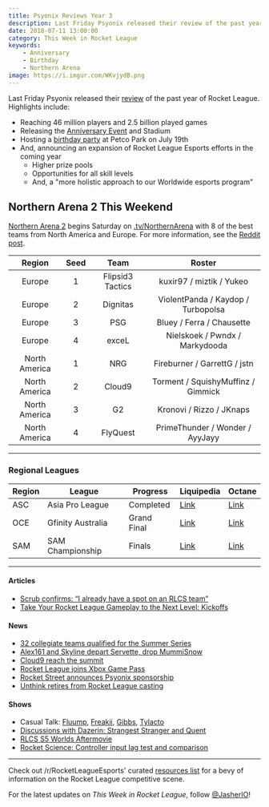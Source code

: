 ```yaml
---
title: Psyonix Reviews Year 3
description: Last Friday Psyonix released their review of the past year of Rocket League.
date: 2018-07-11 13:00:00
category: This Week in Rocket League
keywords:
    - Anniversary
    - Birthday
    - Northern Arena
image: https://i.imgur.com/WKvjydB.png
---
```


Last Friday Psyonix released their [review](https://www.rocketleague.com/news/rocket-league-third-birthday/) of the past year of Rocket League. Highlights include:

-   Reaching 46 million players and 2.5 billion played games
-   Releasing the [Anniversary Event](https://www.rocketleague.com/news/rocket-league-anniversary-event-july-9/) and Stadium
-   Hosting a [birthday party](https://www.rocketleague.com/news/rocket-league-third-birthday-party/) at Petco Park on July 19th
-   And, announcing an expansion of Rocket League Esports efforts in the coming year
    -   Higher prize pools
    -   Opportunities for all skill levels
    -   And, a "more holistic approach to our Worldwide esports program"

## Northern Arena 2 This Weekend

[Northern Arena 2](https://www.rocketleagueesports.com/news/northern-arena-takes-over-canada-this-weekend-/) begins Saturday on [.tv/NorthernArena](https://twitch.tv/NorthernArena) with 8 of the best teams from North America and Europe. For more information, see the [Reddit post](https://www.reddit.com/r/RocketLeagueEsports/comments/8xs1s8/northern_arena_rocket_league_invitational_2_50000/).

|    Region     | Seed |       Team       |               Roster               |
| :-----------: | :--: | :--------------: | :--------------------------------: |
|    Europe     |  1   | Flipsid3 Tactics |      kuxir97 / miztik / Yukeo      |
|    Europe     |  2   |     Dignitas     | ViolentPanda / Kaydop / Turbopolsa |
|    Europe     |  3   |       PSG        |     Bluey / Ferra / Chausette      |
|    Europe     |  4   |      exceL       |   Nielskoek / Pwndx / Markydooda   |
| North America |  1   |       NRG        |    Fireburner / GarrettG / jstn    |
| North America |  2   |      Cloud9      | Torment / SquishyMuffinz / Gimmick |
| North America |  3   |        G2        |      Kronovi / Rizzo / JKnaps      |
| North America |  4   |     FlyQuest     |  PrimeThunder / Wonder / AyyJayy   |

---

### Regional Leagues

| Region | League            | Progress    | Liquipedia                                                                          | Octane                                                                    |
| ------ | ----------------- | ----------- | ----------------------------------------------------------------------------------- | ------------------------------------------------------------------------- |
| ASC    | Asia Pro League   | Completed   | [Link](https://liquipedia.net/rocketleague/1NE_eSports/Asia_Pro_League/Season_2)    | [Link](https://octane.gg/event/asia-pro-league-season-two)                |
| OCE    | Gfinity Australia | Grand Final | [Link](https://liquipedia.net/rocketleague/Gfinity/Australia/Elite_Series/Season_1) | [Link](https://octane.gg/event/gfinity-australia-elite-series-season-one) |
| SAM    | SAM Championship  | Finals      | [Link](https://liquipedia.net/rocketleague/SAM_Championship/Season_1/League_Play)   | [Link](https://octane.gg/event/sam-championship-season-one)               |

---

#### Articles

-   [Scrub confirms: “I already have a spot on an RLCS team”](https://rocketeers.gg/interview-scrub-killa-rocket-league-player-rlcs-team-season-6/)
-   [Take Your Rocket League Gameplay to the Next Level: Kickoffs](http://team-dignitas.net/articles/blogs/rocket-league/12642/take-your-rocket-league-gameplay-to-the-next-level-kickoffs)

#### News

-   [32 collegiate teams qualified for the Summer Series](https://smash.gg/tournament/cca-summer-series-2018/events/qualifier-2/brackets/267973)
-   [Alex161 and Skyline depart Servette, drop MummiSnow](https://twitter.com/xAlex161/status/1017032138535985152)
-   [Cloud9 reach the summit](https://www.reddit.com/r/RocketLeagueEsports/comments/8x3tyk/rival_esports_the_climb_day_4_the_apex/)
-   [Rocket League joins Xbox Game Pass](https://twitter.com/RocketLeague/status/1016764421887033344)
-   [Rocket Street announces Psyonix sponsorship](https://twitter.com/RocketStreet/status/1015722718107521027)
-   [Unthink retires from Rocket League casting](https://twitter.com/UnthinkTV/status/1015369903413526528)

#### Shows

-   Casual Talk: [Fluump](https://www.youtube.com/watch?v=8NNSpqLsU9k), [Freakii](https://youtu.be/M8lVDxN2M5Y), [Gibbs](https://www.youtube.com/watch?v=-PTORpIt8j4), [Tylacto](https://www.youtube.com/watch?v=rsO1NRPXCqM)
-   [Discussions with Dazerin: Strangest Stranger and Quent](https://www.youtube.com/watch?v=3wa1nUYr1NQ)
-   [RLCS S5 Worlds Aftermovie](https://www.youtube.com/watch?v=6sPv-NdQKOQ)
-   [Rocket Science: Controller input lag test and comparison](https://www.youtube.com/watch?v=Cv-OOn7iYio)

---

Check out /r/RocketLeagueEsports' curated [resources list](https://www.reddit.com/r/RocketLeagueEsports/wiki/links) for a bevy of information on the Rocket League competitive scene.

For the latest updates on _This Week in Rocket League_, follow [@JasherIO](https://twitter.com/JasherIO)!
